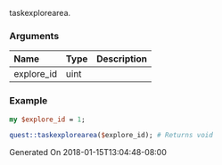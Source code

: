 taskexplorearea.
### Arguments
**Name**|**Type**|**Description**
:---|:---|:---
explore_id|uint|

### Example

```perl
my $explore_id = 1;

quest::taskexplorearea($explore_id); # Returns void
```


Generated On 2018-01-15T13:04:48-08:00